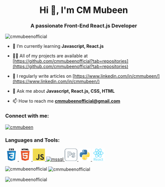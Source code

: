 <h1 align="center">Hi 👋, I'm CM Mubeen</h1>
<h3 align="center">A passionate Front-End React.js Developer</h3>

<p align="left"> <img src="https://komarev.com/ghpvc/?username=cmmubeenofficial&label=Profile%20views&color=0e75b6&style=flat" alt="cmmubeenofficial" /> </p>

- 🌱 I’m currently learning **Javascript, React.js**

- 👨‍💻 All of my projects are available at [https://github.com/cmmubeenofficial?tab=repositories](https://github.com/cmmubeenofficial?tab=repositories)

- 📝 I regularly write articles on [https://www.linkedin.com/in/cmmubeen/](https://www.linkedin.com/in/cmmubeen/)

- 💬 Ask me about **Javascript, React.js, CSS, HTML**

- 📫 How to reach me **cmmubeenofficial@gmail.com**

<h3 align="left">Connect with me:</h3>
<p align="left">
<a href="https://linkedin.com/in/cmmubeen" target="blank"><img align="center" src="https://raw.githubusercontent.com/rahuldkjain/github-profile-readme-generator/master/src/images/icons/Social/linked-in-alt.svg" alt="cmmubeen" height="30" width="40" /></a>
</p>

<h3 align="left">Languages and Tools:</h3>
<p align="left"> <a href="https://www.w3schools.com/css/" target="_blank" rel="noreferrer"> <img src="https://raw.githubusercontent.com/devicons/devicon/master/icons/css3/css3-original-wordmark.svg" alt="css3" width="40" height="40"/> </a> <a href="https://www.w3.org/html/" target="_blank" rel="noreferrer"> <img src="https://raw.githubusercontent.com/devicons/devicon/master/icons/html5/html5-original-wordmark.svg" alt="html5" width="40" height="40"/> </a> <a href="https://developer.mozilla.org/en-US/docs/Web/JavaScript" target="_blank" rel="noreferrer"> <img src="https://raw.githubusercontent.com/devicons/devicon/master/icons/javascript/javascript-original.svg" alt="javascript" width="40" height="40"/> </a> <a href="https://www.microsoft.com/en-us/sql-server" target="_blank" rel="noreferrer"> <img src="https://www.svgrepo.com/show/303229/microsoft-sql-server-logo.svg" alt="mssql" width="40" height="40"/> </a> <a href="https://www.photoshop.com/en" target="_blank" rel="noreferrer"> <img src="https://raw.githubusercontent.com/devicons/devicon/master/icons/photoshop/photoshop-line.svg" alt="photoshop" width="40" height="40"/> </a> <a href="https://www.python.org" target="_blank" rel="noreferrer"> <img src="https://raw.githubusercontent.com/devicons/devicon/master/icons/python/python-original.svg" alt="python" width="40" height="40"/> </a> <a href="https://reactjs.org/" target="_blank" rel="noreferrer"> <img src="https://raw.githubusercontent.com/devicons/devicon/master/icons/react/react-original-wordmark.svg" alt="react" width="40" height="40"/> </a> </p>

<p><img align="left" src="https://github-readme-stats.vercel.app/api/top-langs?username=cmmubeenofficial&show_icons=true&locale=en&layout=compact" alt="cmmubeenofficial" /></p>

<p>&nbsp;<img align="center" src="https://github-readme-stats.vercel.app/api?username=cmmubeenofficial&show_icons=true&locale=en" alt="cmmubeenofficial" /></p>

<p><img align="center" src="https://github-readme-streak-stats.herokuapp.com/?user=cmmubeenofficial&" alt="cmmubeenofficial" /></p>
